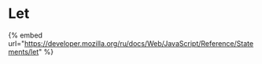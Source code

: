 # Let

{% embed url="https://developer.mozilla.org/ru/docs/Web/JavaScript/Reference/Statements/let" %}




